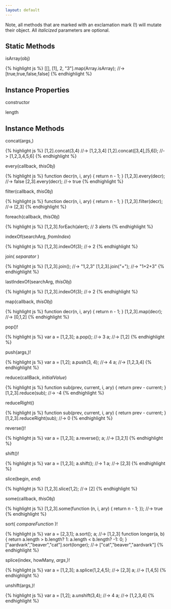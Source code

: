 ```yaml
---
layout: default
---
```


Note, all methods that are marked with an exclamation mark (!) will mutate their
object. All _italicized_ parameters are optional.

Static Methods
--------------

isArray(obj)

{% highlight js %}
[[], [1], 2, "3"].map(Array.isArray);
    //-> [true,true,false,false]
{% endhighlight %}

Instance Properties
-------------------

constructor

length

Instance Methods
----------------

concat(args,)

{% highlight js %}
[1,2].concat(3,4)
    //-> [1,2,3,4]
[1,2].concat([3,4],[5,6]);
    //-> [1,2,3,4,5,6]
{% endhighlight %}

every(callback, _thisObj_)

{% highlight js %}
function decr(n, i, ary) {
    return n - 1;
}
[1,2,3].every(decr);
    //-> false
[2,3].every(decr);
    //-> true
{% endhighlight %}

filter(callback, _thisObj_)

{% highlight js %}
function decr(n, i, ary) {
    return n - 1;
}
[1,2,3].filter(decr);
    //-> [2,3]
{% endhighlight %}

foreach(callback, _thisObj_)

{% highlight js %}
[1,2,3].forEach(alert);
    // 3 alerts
{% endhighlight %}

indexOf(searchArg, _fromIndex_)

{% highlight js %}
[1,2,3].indexOf(3);
    //-> 2
{% endhighlight %}

join( _separator_ )

{% highlight js %}
[1,2,3].join();
    //-> "1,2,3"
[1,2,3].join("+");
    //-> "1+2+3"
{% endhighlight %}

lastIndexOf(searchArg, _thisObj_)

{% highlight js %}
[1,2,3].indexOf(3);
    //-> 2
{% endhighlight %}

map(callback, _thisObj_)

{% highlight js %}
function decr(n, i, ary) {
    return n - 1;
}
[1,2,3].map(decr);
    //-> [0,1,2]
{% endhighlight %}

pop()!

{% highlight js %}
var a = [1,2,3];
a.pop();
    //-> 3
a;
    //-> [1,2]
{% endhighlight %}

push(args,)!

{% highlight js %}
var a = [1,2];
a.push(3, 4);
    //-> 4
a;
    //-> [1,2,3,4]
{% endhighlight %}

reduce(callBack, _initialValue_)

{% highlight js %}
function sub(prev, current, i, ary) {
    return prev - current;
}
[1,2,3].reduce(sub);
    //-> -4
{% endhighlight %}

reduceRight()

{% highlight js %}
function sub(prev, current, i, ary) {
    return prev - current;
}
[1,2,3].reduceRight(sub);
    //-> 0
{% endhighlight %}

reverse()!

{% highlight js %}
var a = [1,2,3];
a.reverse(); a;
    //-> [3,2,1]
{% endhighlight %}

shift()!

{% highlight js %}
var a = [1,2,3];
a.shift();
    //-> 1
a;
    //-> [2,3]
{% endhighlight %}

slice(begin, _end_)

{% highlight js %}
[1,2,3].slice(1,2);
    //-> [2]
{% endhighlight %}

some(callback, _thisObj_)

{% highlight js %}
[1,2,3].some(function (n, i, ary) {
    return n - 1;
});
    //-> true
{% endhighlight %}

sort( _compareFunction_ )!

{% highlight js %}
var a = [2,3,1];
a.sort(); a;
    //-> [1,2,3]
function longer(a, b) {
    return a.length > b.length? 1:
        a.length < b.length? -1: 0;
}
["aardvark","beaver","cat"].sort(longer);
    //-> ["cat","beaver","aardvark"]
{% endhighlight %}

splice(index, howMany, _args_,)!

{% highlight js %}
var a = [1,2,3];
a.splice(1,2,4,5);
    //-> [2,3]
a;
    //-> [1,4,5]
{% endhighlight %}

unshift(args,)!

{% highlight js %}
var a = [1,2];
a.unshift(3,4);
    //-> 4
a;
    //-> [1,2,3,4]
{% endhighlight %}